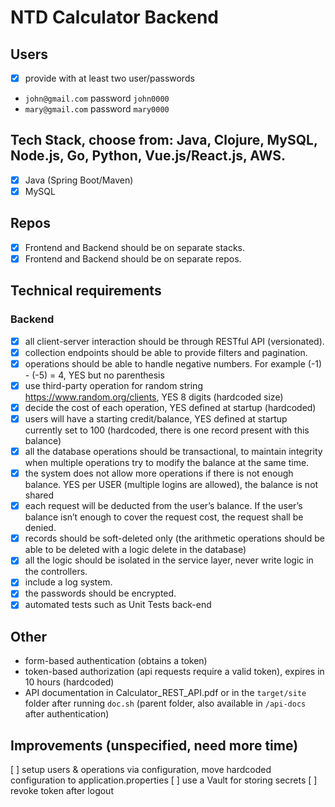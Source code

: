 # NTD Calculator Backend

## Users

- [x] provide with at least two user/passwords


- `john@gmail.com` password `john0000`
- `mary@gmail.com` password `mary0000`

## Tech Stack, choose from: Java, Clojure, MySQL, Node.js, Go, Python, Vue.js/React.js, AWS.

- [x] Java (Spring Boot/Maven)
- [x] MySQL

## Repos

- [x] Frontend and Backend should be on separate stacks.
- [x] Frontend and Backend should be on separate repos.

## Technical requirements

### Backend

- [x] all client-server interaction should be through RESTful API (versionated).
- [x] collection endpoints should be able to provide filters and pagination. 
- [x] operations should be able to handle negative numbers. For example (-1) - (-5) = 4, YES but no parenthesis
- [x] use third-party operation for random string https://www.random.org/clients, YES 8 digits (hardcoded size)
- [x] decide the cost of each operation, YES defined at startup (hardcoded)
- [x] users will have a starting credit/balance, YES defined at startup currently set to 100 (hardcoded, there is one record present with this balance)
- [x] all the database operations should be transactional, to maintain integrity when multiple operations try to modify the balance at the same time.
- [x] the system does not allow more operations if there is not enough balance. YES per USER (multiple logins are allowed), the balance is not shared
- [x] each request will be deducted from the user’s balance. If the user’s balance isn’t enough to cover the request cost, the request shall be denied.
- [x] records should be soft-deleted only (the arithmetic operations should be able to be deleted with a logic delete in the database)
- [x] all the logic should be isolated in the service layer, never write logic in the controllers.
- [x] include a log system.
- [x] the passwords should be encrypted.
- [x] automated tests such as Unit Tests back-end

## Other

- form-based authentication (obtains a token)
- token-based authorization (api requests require a valid token), expires in 10 hours (hardcoded)
- API documentation in Calculator_REST_API.pdf or in the `target/site` folder after running `doc.sh` (parent folder, also available in `/api-docs` after authentication)

## Improvements (unspecified, need more time)

[ ] setup users & operations via configuration, move hardcoded configuration to application.properties
[ ] use a Vault for storing secrets
[ ] revoke token after logout

